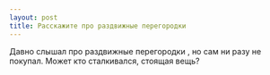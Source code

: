 ```yaml
---
layout: post 
title: Расскажите про раздвижные перегородки 
--- 
```

Давно слышал про раздвижные перегородки , но сам ни разу не покупал. Может кто сталкивался, стоящая вещь?